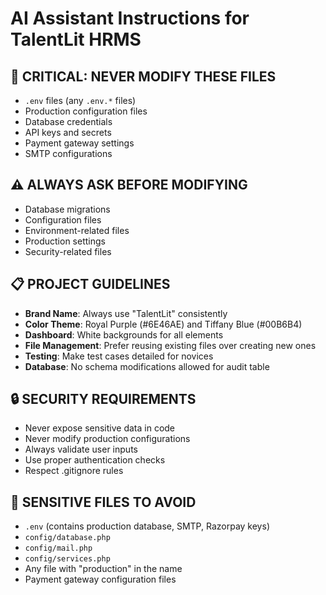 # AI Assistant Instructions for TalentLit HRMS

## 🚫 CRITICAL: NEVER MODIFY THESE FILES
- `.env` files (any `.env.*` files)
- Production configuration files
- Database credentials
- API keys and secrets
- Payment gateway settings
- SMTP configurations

## ⚠️ ALWAYS ASK BEFORE MODIFYING
- Database migrations
- Configuration files
- Environment-related files
- Production settings
- Security-related files

## 📋 PROJECT GUIDELINES
- **Brand Name**: Always use "TalentLit" consistently
- **Color Theme**: Royal Purple (#6E46AE) and Tiffany Blue (#00B6B4)
- **Dashboard**: White backgrounds for all elements
- **File Management**: Prefer reusing existing files over creating new ones
- **Testing**: Make test cases detailed for novices
- **Database**: No schema modifications allowed for audit table

## 🔒 SECURITY REQUIREMENTS
- Never expose sensitive data in code
- Never modify production configurations
- Always validate user inputs
- Use proper authentication checks
- Respect .gitignore rules

## 📁 SENSITIVE FILES TO AVOID
- `.env` (contains production database, SMTP, Razorpay keys)
- `config/database.php`
- `config/mail.php`
- `config/services.php`
- Any file with "production" in the name
- Payment gateway configuration files
